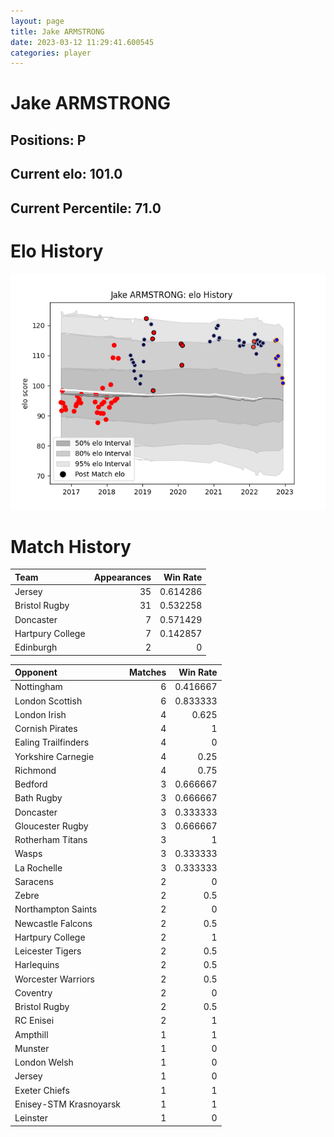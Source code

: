 ```yaml
---  
layout: page  
title: Jake ARMSTRONG  
date: 2023-03-12 11:29:41.600545  
categories: player  
---
```

# Jake ARMSTRONG

## Positions: P

## Current elo: 101.0

## Current Percentile: 71.0

# Elo History


![elo history](history_JakeARMSTRONG.png)
# Match History


| Team             |   Appearances |   Win Rate |
|:-----------------|--------------:|-----------:|
| Jersey           |            35 |   0.614286 |
| Bristol Rugby    |            31 |   0.532258 |
| Doncaster        |             7 |   0.571429 |
| Hartpury College |             7 |   0.142857 |
| Edinburgh        |             2 |   0        |

| Opponent               |   Matches |   Win Rate |
|:-----------------------|----------:|-----------:|
| Nottingham             |         6 |   0.416667 |
| London Scottish        |         6 |   0.833333 |
| London Irish           |         4 |   0.625    |
| Cornish Pirates        |         4 |   1        |
| Ealing Trailfinders    |         4 |   0        |
| Yorkshire Carnegie     |         4 |   0.25     |
| Richmond               |         4 |   0.75     |
| Bedford                |         3 |   0.666667 |
| Bath Rugby             |         3 |   0.666667 |
| Doncaster              |         3 |   0.333333 |
| Gloucester Rugby       |         3 |   0.666667 |
| Rotherham Titans       |         3 |   1        |
| Wasps                  |         3 |   0.333333 |
| La Rochelle            |         3 |   0.333333 |
| Saracens               |         2 |   0        |
| Zebre                  |         2 |   0.5      |
| Northampton Saints     |         2 |   0        |
| Newcastle Falcons      |         2 |   0.5      |
| Hartpury College       |         2 |   1        |
| Leicester Tigers       |         2 |   0.5      |
| Harlequins             |         2 |   0.5      |
| Worcester Warriors     |         2 |   0.5      |
| Coventry               |         2 |   0        |
| Bristol Rugby          |         2 |   0.5      |
| RC Enisei              |         2 |   1        |
| Ampthill               |         1 |   1        |
| Munster                |         1 |   0        |
| London Welsh           |         1 |   0        |
| Jersey                 |         1 |   0        |
| Exeter Chiefs          |         1 |   1        |
| Enisey-STM Krasnoyarsk |         1 |   1        |
| Leinster               |         1 |   0        |
